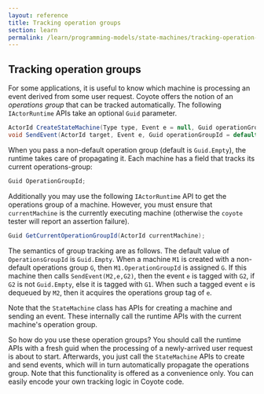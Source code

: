 ```yaml
---
layout: reference
title: Tracking operation groups
section: learn
permalink: /learn/programming-models/state-machines/tracking-operation-groups
---
```


## Tracking operation groups

For some applications, it is useful to know which machine is processing an event derived from some
user request. Coyote offers the notion of an _operations group_ that can be tracked automatically. The
following `IActorRuntime` APIs take an optional `Guid` parameter.

```c#
ActorId CreateStateMachine(Type type, Event e = null, Guid operationGroupId = default);
void SendEvent(ActorId target, Event e, Guid operationGroupId = default);
```

When you pass a non-default operation group (default is `Guid.Empty`), the runtime takes care of
propagating it. Each machine has a field that tracks its current operations-group:

```c#
Guid OperationGroupId;
```

Additionally you may use the following `IActorRuntime` API to get the operations group of a machine.
However, you must ensure that `currentMachine` is the currently executing machine (otherwise the
`coyote` tester will report an assertion failure).

```c#
Guid GetCurrentOperationGroupId(ActorId currentMachine);
```

The semantics of group tracking are as follows. The default value of `OperationsGroupId` is
`Guid.Empty`. When a machine `M1` is created with a non-default operations group `G`, then
`M1.OperationGroupId` is assigned `G`. If this machine then calls `SendEvent(M2,e,G2)`, then the event
`e` is tagged with `G2`, if `G2` is not `Guid.Empty`, else it is tagged with `G1`. When such a tagged
event `e` is dequeued by `M2`, then it acquires the operations group tag of `e`.

Note that the `StateMachine` class has APIs for creating a machine and sending an event. These internally
call the runtime APIs with the current machine's operation group.

So how do you use these operation groups? You should call the runtime APIs with a fresh guid when the
processing of a newly-arrived user request is about to start. Afterwards, you just call the `StateMachine`
APIs to create and send events, which will in turn automatically propagate the operations group. Note
that this functionality is offered as a convenience only. You can easily encode your own tracking logic
in Coyote code.
